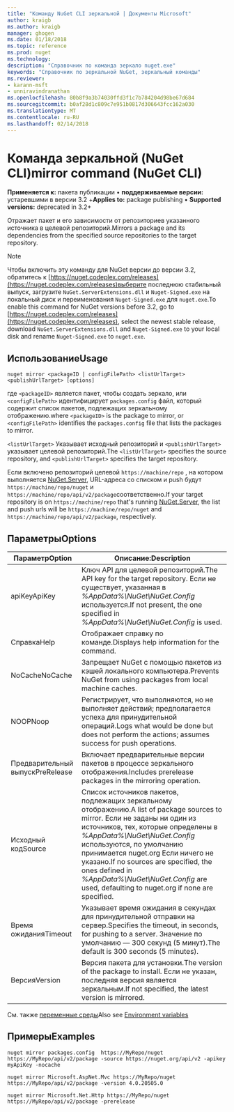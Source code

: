 ```yaml
---
title: "Команду NuGet CLI зеркальной | Документы Microsoft"
author: kraigb
ms.author: kraigb
manager: ghogen
ms.date: 01/18/2018
ms.topic: reference
ms.prod: nuget
ms.technology: 
description: "Справочник по команда зеркало nuget.exe"
keywords: "Справочник по зеркальной NuGet, зеркальный команды"
ms.reviewer:
- karann-msft
- unniravindranathan
ms.openlocfilehash: 80b8f9a3b74030ffd3f1c7b784204d98be67d684
ms.sourcegitcommit: b0af28d1c809c7e951b0817d306643fcc162a030
ms.translationtype: MT
ms.contentlocale: ru-RU
ms.lasthandoff: 02/14/2018
---
```

# <a name="mirror-command-nuget-cli"></a><span data-ttu-id="e8dd5-104">Команда зеркальной (NuGet CLI)</span><span class="sxs-lookup"><span data-stu-id="e8dd5-104">mirror command (NuGet CLI)</span></span>

<span data-ttu-id="e8dd5-105">**Применяется к:** пакета публикации &bullet; **поддерживаемые версии:** устаревшими в версии 3.2 +</span><span class="sxs-lookup"><span data-stu-id="e8dd5-105">**Applies to:** package publishing &bullet; **Supported versions:** deprecated in 3.2+</span></span>

<span data-ttu-id="e8dd5-106">Отражает пакет и его зависимости от репозиториев указанного источника в целевой репозиторий.</span><span class="sxs-lookup"><span data-stu-id="e8dd5-106">Mirrors a package and its dependencies from the specified source repositories to the target repository.</span></span>

> [!NOTE]
> <span data-ttu-id="e8dd5-107">Чтобы включить эту команду для NuGet версии до версии 3.2, обратитесь к [https://nuget.codeplex.com/releases](https://nuget.codeplex.com/releases)выберите последнюю стабильный выпуск, загрузите `NuGet.ServerExtensions.dll` и `Nuget-Signed.exe` на локальный диск и переименования `Nuget-Signed.exe` для `nuget.exe`.</span><span class="sxs-lookup"><span data-stu-id="e8dd5-107">To enable this command for NuGet versions before 3.2, go to [https://nuget.codeplex.com/releases](https://nuget.codeplex.com/releases), select the newest stable release, download `NuGet.ServerExtensions.dll` and `Nuget-Signed.exe` to your local disk and rename `Nuget-Signed.exe` to `nuget.exe`.</span></span>

## <a name="usage"></a><span data-ttu-id="e8dd5-108">Использование</span><span class="sxs-lookup"><span data-stu-id="e8dd5-108">Usage</span></span>

```cli
nuget mirror <packageID | configFilePath> <listUrlTarget> <publishUrlTarget> [options]
```

<span data-ttu-id="e8dd5-109">где `<packageID>` является пакет, чтобы создать зеркало, или `<configFilePath>` идентифицирует `packages.config` файл, который содержит список пакетов, подлежащих зеркальному отображению.</span><span class="sxs-lookup"><span data-stu-id="e8dd5-109">where `<packageID>` is the package to mirror, or `<configFilePath>` identifies the `packages.config` file that lists the packages to mirror.</span></span>

<span data-ttu-id="e8dd5-110">`<listUrlTarget>` Указывает исходный репозиторий и `<publishUrlTarget>` указывает целевой репозиторий.</span><span class="sxs-lookup"><span data-stu-id="e8dd5-110">The `<listUrlTarget>` specifies the source repository, and `<publishUrlTarget>` specifies the target repository.</span></span>

<span data-ttu-id="e8dd5-111">Если включено репозиторий целевой `https://machine/repo` , на котором выполняется [NuGet.Server](../hosting-packages/nuget-server.md), URL-адреса со списком и push будут `https://machine/repo/nuget` и `https://machine/repo/api/v2/package`соответственно.</span><span class="sxs-lookup"><span data-stu-id="e8dd5-111">If your target repository is on `https://machine/repo` that's running [NuGet.Server](../hosting-packages/nuget-server.md), the list and push urls will be `https://machine/repo/nuget` and `https://machine/repo/api/v2/package`, respectively.</span></span>

## <a name="options"></a><span data-ttu-id="e8dd5-112">Параметры</span><span class="sxs-lookup"><span data-stu-id="e8dd5-112">Options</span></span>

| <span data-ttu-id="e8dd5-113">Параметр</span><span class="sxs-lookup"><span data-stu-id="e8dd5-113">Option</span></span> | <span data-ttu-id="e8dd5-114">Описание:</span><span class="sxs-lookup"><span data-stu-id="e8dd5-114">Description</span></span> |
| --- | --- |
| <span data-ttu-id="e8dd5-115">apiKey</span><span class="sxs-lookup"><span data-stu-id="e8dd5-115">ApiKey</span></span> | <span data-ttu-id="e8dd5-116">Ключ API для целевой репозиторий.</span><span class="sxs-lookup"><span data-stu-id="e8dd5-116">The API key for the target repository.</span></span> <span data-ttu-id="e8dd5-117">Если не существует, указанная в *%AppData%\NuGet\NuGet.Config* используется.</span><span class="sxs-lookup"><span data-stu-id="e8dd5-117">If not present,  the one specified in *%AppData%\NuGet\NuGet.Config* is used.</span></span> |
| <span data-ttu-id="e8dd5-118">Справка</span><span class="sxs-lookup"><span data-stu-id="e8dd5-118">Help</span></span> | <span data-ttu-id="e8dd5-119">Отображает справку по команде.</span><span class="sxs-lookup"><span data-stu-id="e8dd5-119">Displays help information for the command.</span></span> |
| <span data-ttu-id="e8dd5-120">NoCache</span><span class="sxs-lookup"><span data-stu-id="e8dd5-120">NoCache</span></span> | <span data-ttu-id="e8dd5-121">Запрещает NuGet с помощью пакетов из кэшей локального компьютера.</span><span class="sxs-lookup"><span data-stu-id="e8dd5-121">Prevents NuGet from using packages from local machine caches.</span></span> |
| <span data-ttu-id="e8dd5-122">NOOP</span><span class="sxs-lookup"><span data-stu-id="e8dd5-122">Noop</span></span> | <span data-ttu-id="e8dd5-123">Регистрирует, что выполняются, но не выполняет действий; предполагается успеха для принудительной операций.</span><span class="sxs-lookup"><span data-stu-id="e8dd5-123">Logs what would be done but does not perform the actions; assumes success for push operations.</span></span> |
| <span data-ttu-id="e8dd5-124">Предварительный выпуск</span><span class="sxs-lookup"><span data-stu-id="e8dd5-124">PreRelease</span></span> | <span data-ttu-id="e8dd5-125">Включает предварительные версии пакетов в процессе зеркального отображения.</span><span class="sxs-lookup"><span data-stu-id="e8dd5-125">Includes prerelease packages in the mirroring operation.</span></span> |
| <span data-ttu-id="e8dd5-126">Исходный код</span><span class="sxs-lookup"><span data-stu-id="e8dd5-126">Source</span></span> | <span data-ttu-id="e8dd5-127">Список источников пакетов, подлежащих зеркальному отображению.</span><span class="sxs-lookup"><span data-stu-id="e8dd5-127">A list of package sources to mirror.</span></span> <span data-ttu-id="e8dd5-128">Если не заданы ни один из источников, тех, которые определены в *%AppData%\NuGet\NuGet.Config* используются, по умолчанию принимается nuget.org Если ничего не указано.</span><span class="sxs-lookup"><span data-stu-id="e8dd5-128">If no sources are specified, the ones defined in *%AppData%\NuGet\NuGet.Config* are used, defaulting to nuget.org if none are specified.</span></span> |
| <span data-ttu-id="e8dd5-129">Время ожидания</span><span class="sxs-lookup"><span data-stu-id="e8dd5-129">Timeout</span></span> | <span data-ttu-id="e8dd5-130">Указывает время ожидания в секундах для принудительной отправки на сервер.</span><span class="sxs-lookup"><span data-stu-id="e8dd5-130">Specifies the timeout, in seconds, for pushing to a server.</span></span> <span data-ttu-id="e8dd5-131">Значение по умолчанию — 300 секунд (5 минут).</span><span class="sxs-lookup"><span data-stu-id="e8dd5-131">The default is 300 seconds (5 minutes).</span></span> |
| <span data-ttu-id="e8dd5-132">Версия</span><span class="sxs-lookup"><span data-stu-id="e8dd5-132">Version</span></span> | <span data-ttu-id="e8dd5-133">Версия пакета для установки.</span><span class="sxs-lookup"><span data-stu-id="e8dd5-133">The version of the package to install.</span></span> <span data-ttu-id="e8dd5-134">Если не указан, последняя версия является зеркальным.</span><span class="sxs-lookup"><span data-stu-id="e8dd5-134">If not specified, the latest version is mirrored.</span></span> |

<span data-ttu-id="e8dd5-135">См. также [переменные среды](cli-ref-environment-variables.md)</span><span class="sxs-lookup"><span data-stu-id="e8dd5-135">Also see [Environment variables](cli-ref-environment-variables.md)</span></span>

## <a name="examples"></a><span data-ttu-id="e8dd5-136">Примеры</span><span class="sxs-lookup"><span data-stu-id="e8dd5-136">Examples</span></span>

```cli
nuget mirror packages.config  https://MyRepo/nuget https://MyRepo/api/v2/package -source https://nuget.org/api/v2 -apikey myApiKey -nocache

nuget mirror Microsoft.AspNet.Mvc https://MyRepo/nuget https://MyRepo/api/v2/package -version 4.0.20505.0

nuget mirror Microsoft.Net.Http https://MyRepo/nuget https://MyRepo/api/v2/package -prerelease
```
